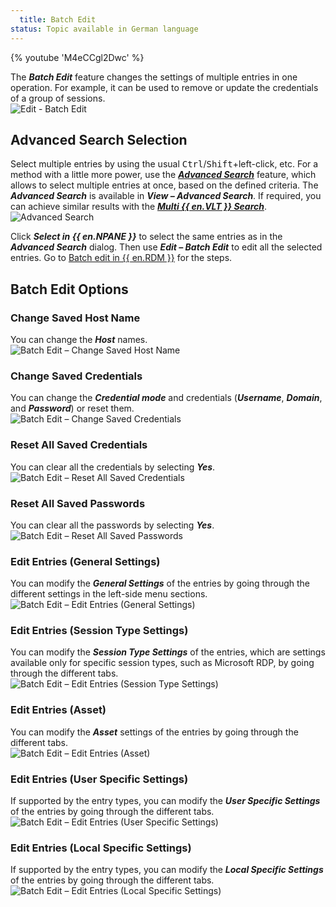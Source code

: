 ```yaml
---
  title: Batch Edit
status: Topic available in German language
---
```

{% youtube 'M4eCCgl2Dwc' %}  

The ***Batch Edit*** feature changes the settings of multiple entries in one operation. For example, it can be used to remove or update the credentials of a group of sessions.  
![Edit - Batch Edit](https://webdevolutions.azureedge.net/docs/en/rdm/windows/clip10236.png) 

## Advanced Search Selection 

Select multiple entries by using the usual <kbd>Ctrl</kbd>/<kbd>Shift</kbd>+left-click, etc. For a method with a little more power, use the [***Advanced Search***](/rdm/windows/commands/view/panels/search/advanced/) feature, which allows to select multiple entries at once, based on the defined criteria. The ***Advanced Search*** is available in ***View – Advanced Search***. If required, you can achieve similar results with the [***Multi {{ en.VLT }} Search***](/rdm/windows/commands/view/panels/search/multi-vault/).  
![Advanced Search](https://webdevolutions.azureedge.net/docs/en/rdm/windows/clip10379.png) 

Click ***Select in {{ en.NPANE }}*** to select the same entries as in the ***Advanced Search*** dialog. Then use ***Edit – Batch Edit*** to edit all the selected entries. Go to [Batch edit in {{ en.RDM }}](/kb/remote-desktop-manager/how-to-articles/batch-edit-rdm/) for the steps. 

## Batch Edit Options 

### Change Saved Host Name 

You can change the ***Host*** names.  
![Batch Edit – Change Saved Host Name](https://webdevolutions.azureedge.net/docs/en/rdm/windows/clip10237.png) 

### Change Saved Credentials 

You can change the ***Credential mode*** and credentials (***Username***, ***Domain***, and ***Password***) or reset them.  
![Batch Edit – Change Saved Credentials](https://webdevolutions.azureedge.net/docs/en/rdm/windows/RDMWin2102.png) 

### Reset All Saved Credentials 

You can clear all the credentials by selecting ***Yes***.  
![Batch Edit – Reset All Saved Credentials](https://webdevolutions.azureedge.net/docs/en/rdm/windows/RDMWin2103.png) 

### Reset All Saved Passwords 

You can clear all the passwords by selecting ***Yes***.  
![Batch Edit – Reset All Saved Passwords](https://webdevolutions.azureedge.net/docs/en/rdm/windows/RDMWin2104.png) 

### Edit Entries (General Settings) 

You can modify the ***General Settings*** of the entries by going through the different settings in the left-side menu sections.  
![Batch Edit – Edit Entries (General Settings)](https://webdevolutions.azureedge.net/docs/en/rdm/windows/RDMWin2105.png) 

### Edit Entries (Session Type Settings) 

You can modify the ***Session Type Settings*** of the entries, which are settings available only for specific session types, such as Microsoft RDP, by going through the different tabs.  
![Batch Edit – Edit Entries (Session Type Settings)](https://webdevolutions.azureedge.net/docs/en/rdm/windows/RDMWin2106.png) 

### Edit Entries (Asset) 

You can modify the ***Asset*** settings of the entries by going through the different tabs.  
![Batch Edit – Edit Entries (Asset)](https://webdevolutions.azureedge.net/docs/en/rdm/windows/RDMWin2108.png) 

### Edit Entries (User Specific Settings) 

If supported by the entry types, you can modify the ***User Specific Settings*** of the entries by going through the different tabs.  
![Batch Edit – Edit Entries (User Specific Settings)](https://webdevolutions.azureedge.net/docs/en/rdm/windows/RDMWin2109.png) 

### Edit Entries (Local Specific Settings) 

If supported by the entry types, you can modify the ***Local Specific Settings*** of the entries by going through the different tabs.  
![Batch Edit – Edit Entries (Local Specific Settings)](https://webdevolutions.azureedge.net/docs/en/rdm/windows/RDMWin2110.png) 


